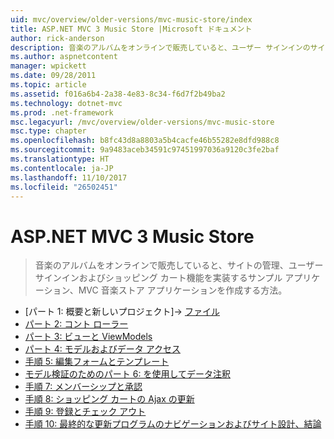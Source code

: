 ```yaml
---
uid: mvc/overview/older-versions/mvc-music-store/index
title: ASP.NET MVC 3 Music Store |Microsoft ドキュメント
author: rick-anderson
description: 音楽のアルバムをオンラインで販売していると、ユーザー サインインのサイトの管理を実装するサンプル アプリケーション、MVC 音楽ストア アプリケーションを作成する方法、.
ms.author: aspnetcontent
manager: wpickett
ms.date: 09/28/2011
ms.topic: article
ms.assetid: f016a6b4-2a38-4e83-8c34-f6d7f2b49ba2
ms.technology: dotnet-mvc
ms.prod: .net-framework
msc.legacyurl: /mvc/overview/older-versions/mvc-music-store
msc.type: chapter
ms.openlocfilehash: b8fc43d8a8803a5b4cacfe46b55282e8dfd988c8
ms.sourcegitcommit: 9a9483aceb34591c97451997036a9120c3fe2baf
ms.translationtype: HT
ms.contentlocale: ja-JP
ms.lasthandoff: 11/10/2017
ms.locfileid: "26502451"
---
```

<a name="aspnet-mvc-3-music-store"></a>ASP.NET MVC 3 Music Store
====================
> 音楽のアルバムをオンラインで販売していると、サイトの管理、ユーザー サインインおよびショッピング カート機能を実装するサンプル アプリケーション、MVC 音楽ストア アプリケーションを作成する方法。


- [パート 1: 概要と新しいプロジェクト]-> [ファイル](mvc-music-store-part-1.md)
- [パート 2: コント ローラー](mvc-music-store-part-2.md)
- [パート 3: ビューと ViewModels](mvc-music-store-part-3.md)
- [パート 4: モデルおよびデータ アクセス](mvc-music-store-part-4.md)
- [手順 5: 編集フォームとテンプレート](mvc-music-store-part-5.md)
- [モデル検証のためのパート 6: を使用してデータ注釈](mvc-music-store-part-6.md)
- [手順 7: メンバーシップと承認](mvc-music-store-part-7.md)
- [手順 8: ショッピング カートの Ajax の更新](mvc-music-store-part-8.md)
- [手順 9: 登録とチェック アウト](mvc-music-store-part-9.md)
- [手順 10: 最終的な更新プログラムのナビゲーションおよびサイト設計、結論](mvc-music-store-part-10.md)

